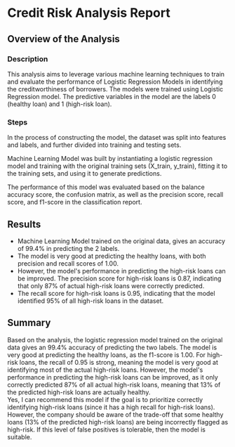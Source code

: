 # Credit Risk Analysis Report

## Overview of the Analysis

### Description

This analysis aims to leverage various machine learning techniques to train and evaluate the performance of Logistic Regression Models in identifying the creditworthiness of borrowers. The models were trained using  Logistic Regression model. The predictive variables in the model are the labels 0 (healthy loan) and 1 (high-risk loan).

### Steps

In the process of constructing the model, the dataset was split into features and labels, and further divided into training and testing sets.

Machine Learning Model was built by instantiating a logistic regression model and training with the original training sets (X_train, y_train), fitting it to the training sets, and using it to generate predictions.

The performance of this model was evaluated based on the balance accuracy score, the confusion matrix, as well as the precision score, recall score, and f1-score in the classification report.

## Results

* Machine Learning Model trained on the original data, gives an accuracy of 99.4% in predicting the 2 labels.
* The model is very good at predicting the healthy loans, with both precision and recall scores of 1.00.
* However, the model's performance in predicting the high-risk loans can be improved. The precision score for high-risk loans is 0.87, indicating that only 87% of actual high-risk loans were correctly predicted.
* The recall score for high-risk loans is 0.95, indicating that the model identified 95% of all high-risk loans in the dataset.

## Summary

Based on the analysis, the logistic regression model trained on the original data gives an 99.4% accuracy of predicting the two labels. The model is very good at predicting the healthy loans, as the f1-score is 1.00. For high-risk loans, the recall of 0.95 is strong, meaning the model is very good at identifying most of the actual high-risk loans. However, the model's performance in predicting the high-risk loans can be improved, as it only correctly predicted 87% of all actual high-risk loans, meaning that 13% of the predicted high-risk loans are actually healthy. 
<br>
Yes, I can recommend this model if the goal is to prioritize correctly identifying high-risk loans (since it has a high recall for high-risk loans). However, the company should be aware of the trade-off that some healthy loans (13% of the predicted high-risk loans) are being incorrectly flagged as high-risk. If this level of false positives is tolerable, then the model is suitable.
